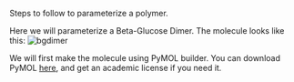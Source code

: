 Steps to follow to parameterize a polymer.

Here we will parameterize a Beta-Glucose Dimer. The molecule looks like this:
![bgdimer](https://github.com/user-attachments/assets/e2cfb451-6813-42a1-8ef6-5f6e8d051ecf)

We will first make the molecule using PyMOL builder. You can download PyMOL [here](https://pymol.org/), and get an academic license if you need it.
